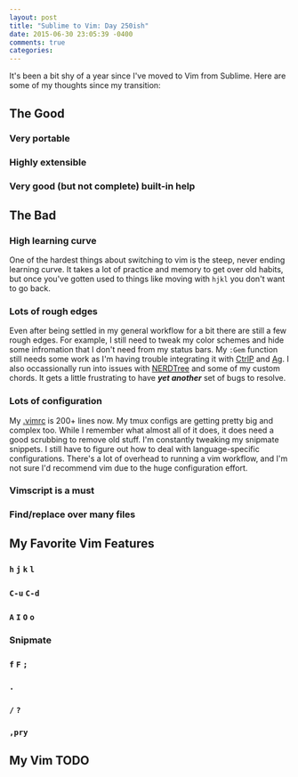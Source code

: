 ```yaml
---
layout: post
title: "Sublime to Vim: Day 250ish"
date: 2015-06-30 23:05:39 -0400
comments: true
categories:
---
```


It's been a bit shy of a year since I've moved to Vim from Sublime.
Here are some of my thoughts since my transition:

## The Good

### Very portable

### Highly extensible

### Very good (but not complete) built-in help

## The Bad

### High learning curve

One of the hardest things about switching to vim is the steep, never ending learning curve.
It takes a lot of practice and memory to get over old habits, but once you've gotten
used to things like moving with `hjkl` you don't want to go back.

### Lots of rough edges

Even after being settled in my general workflow for a bit there are still a few rough
edges. For example, I still need to tweak my color schemes and hide some infromation
that I don't need from my status bars. My `:Gem` function still needs some work as I'm
having trouble integrating it with [CtrlP](https://github.com/ctrlpvim/ctrlp.vim)
and [Ag](https://github.com/rking/ag.vim). I also occassionally run into issues with
[NERDTree](https://github.com/scrooloose/nerdtree) and some of my custom chords. It gets
a little frustrating to have ***yet another*** set of bugs to resolve.

### Lots of configuration

My [.vimrc](https://github.com/jbodah/dotfiles/blob/master/.vimrc) is 200+ lines now.
My tmux configs are getting pretty big and complex too. While I remember what almost
all of it does, it does need a good scrubbing to remove old stuff. I'm constantly
tweaking my snipmate snippets. I still have to figure out how to deal with language-specific
configurations. There's a lot of overhead to running a vim workflow, and I'm not
sure I'd recommend vim due to the huge configuration effort.

### Vimscript is a must

### Find/replace over many files

## My Favorite Vim Features

### `h` `j` `k` `l`

### `C-u` `C-d`

### `A` `I` `O` `o`
### Snipmate

### `f` `F` `;`

### `.`

### `/` `?`

### `,pry`


## My Vim TODO
